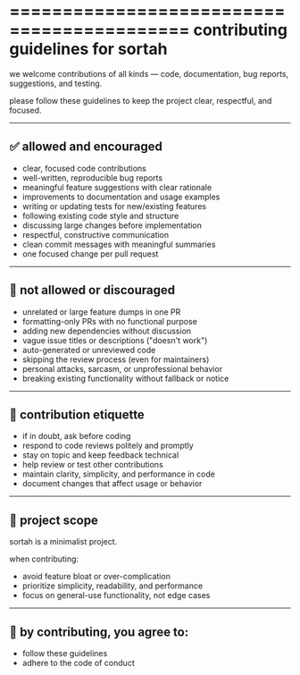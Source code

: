 ===========================================
           contributing guidelines
                  for sortah
===========================================

we welcome contributions of all kinds — code, documentation, bug reports, suggestions, and testing.

please follow these guidelines to keep the project clear, respectful, and focused.

-------------------------------------------
✅ allowed and encouraged
-------------------------------------------

- clear, focused code contributions
- well-written, reproducible bug reports
- meaningful feature suggestions with clear rationale
- improvements to documentation and usage examples
- writing or updating tests for new/existing features
- following existing code style and structure
- discussing large changes before implementation
- respectful, constructive communication
- clean commit messages with meaningful summaries
- one focused change per pull request

-------------------------------------------
🚫 not allowed or discouraged
-------------------------------------------

- unrelated or large feature dumps in one PR
- formatting-only PRs with no functional purpose
- adding new dependencies without discussion
- vague issue titles or descriptions ("doesn't work")
- auto-generated or unreviewed code
- skipping the review process (even for maintainers)
- personal attacks, sarcasm, or unprofessional behavior
- breaking existing functionality without fallback or notice

-------------------------------------------
💬 contribution etiquette
-------------------------------------------

- if in doubt, ask before coding
- respond to code reviews politely and promptly
- stay on topic and keep feedback technical
- help review or test other contributions
- maintain clarity, simplicity, and performance in code
- document changes that affect usage or behavior

-------------------------------------------
🎯 project scope
-------------------------------------------

sortah is a minimalist project.

when contributing:
- avoid feature bloat or over-complication
- prioritize simplicity, readability, and performance
- focus on general-use functionality, not edge cases

-------------------------------------------
📄 by contributing, you agree to:
-------------------------------------------

- follow these guidelines
- adhere to the code of conduct
